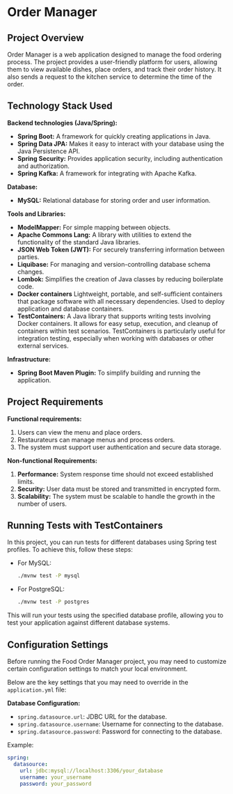 # Order Manager

## Project Overview

Order Manager is a web application designed to manage the food ordering process.
The project provides a user-friendly platform for users, allowing them to view available dishes,
place orders, and track their order history. It also sends a request to the kitchen service
to determine the time of the order.

## Technology Stack Used

**Backend technologies (Java/Spring):**

- **Spring Boot:** A framework for quickly creating applications in Java.
- **Spring Data JPA:** Makes it easy to interact with your database using the Java Persistence API.
- **Spring Security:** Provides application security, including authentication and authorization.
- **Spring Kafka:** A framework for integrating with Apache Kafka.

**Database:**

- **MySQL:** Relational database for storing order and user information.

**Tools and Libraries:**

- **ModelMapper:** For simple mapping between objects.
- **Apache Commons Lang:** A library with utilities to extend the functionality of the standard Java libraries.
- **JSON Web Token (JWT):** For securely transferring information between parties.
- **Liquibase:** For managing and version-controlling database schema changes.
- **Lombok:** Simplifies the creation of Java classes by reducing boilerplate code.
- **Docker containers** Lightweight, portable, and self-sufficient containers that package software with all necessary
  dependencies. Used to deploy application and database containers.
- **TestContainers:** A Java library that supports writing tests involving Docker containers. It allows for easy setup,
  execution, and cleanup of containers within test scenarios. TestContainers is particularly useful for integration
  testing, especially when working with databases or other external services.

**Infrastructure:**

- **Spring Boot Maven Plugin:** To simplify building and running the application.

## Project Requirements

**Functional requirements:**

1. Users can view the menu and place orders.
2. Restaurateurs can manage menus and process orders.
3. The system must support user authentication and secure data storage.

**Non-functional Requirements:**

1. **Performance:** System response time should not exceed established limits.
2. **Security:** User data must be stored and transmitted in encrypted form.
3. **Scalability:** The system must be scalable to handle the growth in the number of users.

## Running Tests with TestContainers

In this project, you can run tests for different databases using Spring test profiles.
To achieve this, follow these steps:

- For MySQL:

  ```bash
  ./mvnw test -P mysql
  ```

- For PostgreSQL:

  ```bash
  ./mvnw test -P postgres
  ```

This will run your tests using the specified database profile, allowing you to test your application against different
database systems.

## Configuration Settings

Before running the Food Order Manager project, you may need to customize certain configuration settings to match your
local environment.

Below are the key settings that you may need to override in the `application.yml` file:

**Database Configuration:**

- `spring.datasource.url`: JDBC URL for the database.
- `spring.datasource.username`: Username for connecting to the database.
- `spring.datasource.password`: Password for connecting to the database.

Example:

```yaml
spring:
  datasource:
    url: jdbc:mysql://localhost:3306/your_database
    username: your_username
    password: your_password
```
